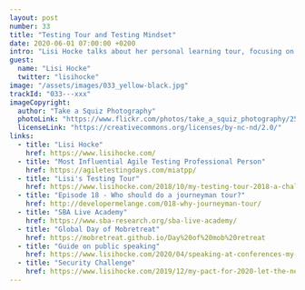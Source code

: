 ```yaml
---
layout: post
number: 33
title: "Testing Tour and Testing Mindset"
date: 2020-06-01 07:00:00 +0200
intro: "Lisi Hocke talks about her personal learning tour, focusing on testing. Driven by personal challenges, this way to learn brought her a lot of new experiences and expanded her network."
guest:
  name: "Lisi Hocke"
  twitter: "lisihocke"
image: "/assets/images/033_yellow-black.jpg"
trackId: "033---xxx"
imageCopyright:
  author: "Take a Squiz Photography"
  photoLink: "https://www.flickr.com/photos/take_a_squiz_photography/25059423220/"
  licenseLink: "https://creativecommons.org/licenses/by-nc-nd/2.0/"
links:
  - title: "Lisi Hocke"
    href: https://www.lisihocke.com/
  - title: "Most Influential Agile Testing Professional Person"
    href: https://agiletestingdays.com/miatpp/
  - title: "Lisi's Testing Tour"
    href: https://www.lisihocke.com/2018/10/my-testing-tour-2018-a-challenge-worth-tackling.html
  - title: "Episode 18 - Who should do a journeyman tour?"
    href: http://developermelange.com/018-why-journeyman-tour/
  - title: "SBA Live Academy"
    href: https://www.sba-research.org/sba-live-academy/
  - title: "Global Day of Mobretreat"
    href: https://mobretreat.github.io/Day%20of%20mob%20retreat
  - title: "Guide on public speaking"
    href: https://www.lisihocke.com/2020/04/speaking-at-conferences-my-personal-advice.html
  - title: "Security Challenge"
    href: https://www.lisihocke.com/2019/12/my-pact-for-2020-let-the-next-challenge-begin.html
---
```

